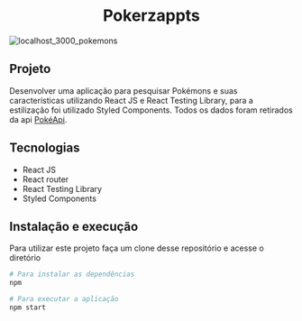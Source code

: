 <h1 align="center">Pokerzappts</h1>

![localhost_3000_pokemons](https://user-images.githubusercontent.com/83317033/175722765-46b99392-b5a9-4365-9bb5-59371a411d25.png)

## Projeto
Desenvolver uma aplicação para pesquisar Pokémons e suas características utilizando React JS e React Testing Library, para a estilização foi utilizado Styled Components. Todos os dados foram retirados da api [PokéApi](https://pokeapi.co/).

## Tecnologias
- React JS
- React router
- React Testing Library
- Styled Components

## Instalação e execução
Para utilizar este projeto faça um clone desse repositório e acesse o diretório

```bash
# Para instalar as dependências
npm 
```

```bash
# Para executar a aplicação
npm start
```

